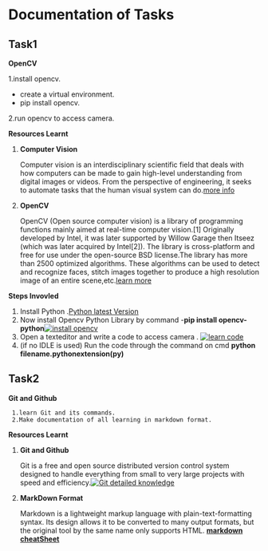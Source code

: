 # Documentation of Tasks
## Task1
**OpenCV**

  1.install opencv.
   *  create a virtual environment.
   *  pip install opencv.

2.run opencv to access camera.

**Resources Learnt**

  1. **Computer Vision**
       
        Computer vision is an interdisciplinary scientific field that deals with how computers can be made to gain high-level understanding from digital images or videos. From the perspective of engineering, it seeks to automate tasks that the human visual system can do.[more info](https://en.wikipedia.org/wiki/Computer_vision)

  2. **OpenCV**

      OpenCV (Open source computer vision) is a library of programming functions mainly aimed at real-time computer vision.[1] Originally developed by Intel, it was later supported by Willow Garage then Itseez (which was later acquired by Intel[2]). The library is cross-platform and free for use under the open-source BSD license.The library has more than 2500 optimized algorithms. These algorithms can be used to detect and recognize faces, stitch images together to produce a high resolution image of an entire scene,etc.[learn more](https://youtu.be/kdLM6AOd2vc)

 **Steps Invovled**


1. Install Python .[Python latest Version](https://www.python.org/downloads/)
2. Now install Opencv Python Library by command -**pip install opencv-python**[![install opencv](http://img.youtube.com/vi/d3AT9EGp4iw/0.jpg)](http://www.youtube.com/watch?v=d3AT9EGp4iw "watchvideo")
3. Open a texteditor and write a code to  access camera . [![learn code](http://img.youtube.com/vi/-RtVZsCvXAQ/0.jpg)](http://www.youtube.com/watch?v=-RtVZsCvXAQ"watchvideo")
4. (if no IDLE is used) Run the code through the command on cmd  **python filename.pythonextension(py)**

## Task2

  **Git and Github**

     1.learn Git and its commands.
     2.Make documentation of all learning in markdown format. 
**Resources Learnt**

  1. **Git and Github**
   
     Git is a free and open source distributed version control system designed to handle everything from small to very large projects with speed and efficiency.[![Git detailed knowledge](http://img.youtube.com/vi/NR_A2gCxaLE/0.jpg)](http://www.youtube.com/watch?v=NR_A2gCxaLE "watchvideo")



 2. **MarkDown Format**

     Markdown is a lightweight markup language with plain-text-formatting syntax. Its design allows it to be converted to many output formats, but the original tool by the same name only supports HTML.
    [**markdown cheatSheet**](https://github.com/adam-p/markdown-here/wiki/Markdown-Cheatsheet)

      
   
       